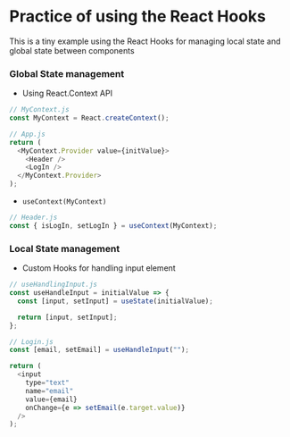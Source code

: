 # Practice of using the React Hooks

This is a tiny example using the React Hooks for managing local state and global state between components

### Global State management

- Using React.Context API

```javascript
// MyContext.js
const MyContext = React.createContext();

// App.js
return (
  <MyContext.Provider value={initValue}>
    <Header />
    <LogIn />
  </MyContext.Provider>
);
```

- `useContext(MyContext)`

```javascript
// Header.js
const { isLogIn, setLogIn } = useContext(MyContext);
```

### Local State management

- Custom Hooks for handling input element

```javascript
// useHandlingInput.js
const useHandleInput = initialValue => {
  const [input, setInput] = useState(initialValue);

  return [input, setInput];
};

// Login.js
const [email, setEmail] = useHandleInput("");

return (
  <input
    type="text"
    name="email"
    value={email}
    onChange={e => setEmail(e.target.value)}
  />
);
```
